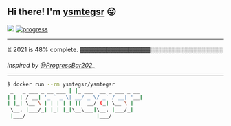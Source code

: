 ## Hi there! I'm [ysmtegsr](https://ysmtegsr.com/about?to=github) :stuck_out_tongue_winking_eye:

![](https://komarev.com/ghpvc/?username=ysmtegsr&style=flat-square&label=visitors&color=05122A)
[![progress](https://github.com/ysmtegsr/ysmtegsr/actions/workflows/progress.yml/badge.svg)](https://github.com/ysmtegsr/ysmtegsr/actions/workflows/progress.yml)

---

⏳ 2021 is 48% complete.
▓▓▓▓▓▓▓▓▓▓▓▓▓▓▓▓░░░░░░░░░░░░░░░░░

*inspired by [@ProgressBar202_](https://twitter.com/ProgressBar202_)*

---

```sh
$ docker run --rm ysmtegsr/ysmtegsr
 _   _ ___ _ __ ___ | |_ ___  __ _ ___ _ __
| | | / __| '_ ` _ \| __/ _ \/ _` / __| '__|
| |_| \__ \ | | | | | ||  __/ (_| \__ \ |
 \__, |___/_| |_| |_|\__\___|\__, |___/_|
 |___/                       |___/
```

